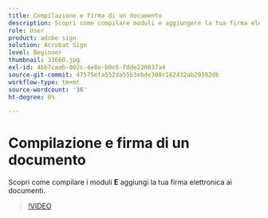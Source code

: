 ```yaml
---
title: Compilazione e firma di un documento
description: Scopri come compilare moduli e aggiungere la tua firma elettronica ai documenti
role: User
product: adobe sign
solution: Acrobat Sign
level: Beginner
thumbnail: 33660.jpg
exl-id: 4bb7caab-002c-4e8e-b0c6-fdde220037a4
source-git-commit: 47575efa552da55b3ebde308c182432ab29392db
workflow-type: tm+mt
source-wordcount: '36'
ht-degree: 0%

---
```


# Compilazione e firma di un documento

Scopri come compilare i moduli **E** aggiungi la tua firma elettronica ai documenti.

>[!VIDEO](https://video.tv.adobe.com/v/33660?hidetitle=true)
